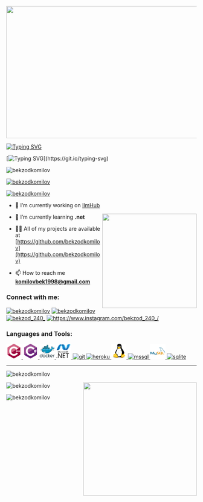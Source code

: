 <p align="center" ><img align="center"src="https://trynetsolutions.com/TS/software.gif" width="550" height="350">

[![Typing SVG](https://readme-typing-svg.herokuapp.com/?color=00bfbf&size=35&center=true&vCenter=true&width=1000&lines=HELLO,+MY+NAME+is+Bekzod;I’m+currently+working+on+something+cool;I’m+currently+learning+everything;IF+(LIKE+MY+WORK)+FOLLOW+%26%26+STAR;THNX+:%29)](https://git.io/typing-svg)

 [![Typing SVG](https://readme-typing-svg.herokuapp.com/?color=00bfbf&size=35&center=true&vCenter=true&width=1000&lines=.Net+Developer+from+Uzbekistan;)](https://git.io/typing-svg)

<p align="left"><img src="https://komarev.com/ghpvc/?username=bekzodkomilov&label=Profile%20views&color=0e75b6&style=flat" alt="bekzodkomilov" /> </p>

<p align="left"> <a href="https://github.com/ryo-ma/github-profile-trophy"><img src="https://github-profile-trophy.vercel.app/?username=bekzodkomilov" alt="bekzodkomilov" /></a> </p>

<p align="left"> <a href="https://twitter.com/bekzodkomilov" target="blank"><img src="https://img.shields.io/twitter/follow/bekzodkomilov?logo=twitter&style=for-the-badge" alt="bekzodkomilov" /></a> </p>


- 🔭 I’m currently working on [IlmHub](http://http://ilmhub.uz/)

  <p><img align="right"src="https://i.pinimg.com/originals/68/45/e3/6845e3e3b96d3ccb85dcbb9880351074.gif" width="250" height="250" </img></p>
- 🌱 I’m currently learning **.net**

- 👨‍💻 All of my projects are available at [https://github.com/bekzodkomilov](https://github.com/bekzodkomilov)

- 📫 How to reach me **komilovbek1998@gmail.com**
   


<h3 align="left">Connect with me:</h3>
<p align="left">
<a href="https://dev.to/bekzodkomilov" target="blank"><img align="center" src="https://raw.githubusercontent.com/rahuldkjain/github-profile-readme-generator/master/src/images/icons/Social/devto.svg" alt="bekzodkomilov" height="30" width="40" /></a>
<a href="https://twitter.com/bekzodkomilov" target="blank"><img align="center" src="https://raw.githubusercontent.com/rahuldkjain/github-profile-readme-generator/master/src/images/icons/Social/twitter.svg" alt="bekzodkomilov" height="30" width="40" /></a>
<a href="https://fb.com/bekzod_240_" target="blank"><img align="center" src="https://raw.githubusercontent.com/rahuldkjain/github-profile-readme-generator/master/src/images/icons/Social/facebook.svg" alt="bekzod_240_" height="30" width="40" /></a>
<a href="https://instagram.com/bekzod_240_" target="blank"><img align="center" src="https://raw.githubusercontent.com/rahuldkjain/github-profile-readme-generator/master/src/images/icons/Social/instagram.svg" alt="https://www.instagram.com/bekzod_240_/" height="30" width="40" /></a>
</p>


<h3 align="left">Languages and Tools:</h3>
<p align="left"> <a href="https://www.w3schools.com/cpp/" target="_blank" rel="noreferrer"> <img src="https://raw.githubusercontent.com/devicons/devicon/master/icons/cplusplus/cplusplus-original.svg" alt="cplusplus" width="40" height="40"/> </a> <a href="https://www.w3schools.com/cs/" target="_blank" rel="noreferrer"> <img src="https://raw.githubusercontent.com/devicons/devicon/master/icons/csharp/csharp-original.svg" alt="csharp" width="40" height="40"/> </a> <a href="https://www.docker.com/" target="_blank" rel="noreferrer"> <img src="https://raw.githubusercontent.com/devicons/devicon/master/icons/docker/docker-original-wordmark.svg" alt="docker" width="40" height="40"/> </a> <a href="https://dotnet.microsoft.com/" target="_blank" rel="noreferrer"> <img src="https://raw.githubusercontent.com/devicons/devicon/master/icons/dot-net/dot-net-original-wordmark.svg" alt="dotnet" width="40" height="40"/> </a> <a href="https://git-scm.com/" target="_blank" rel="noreferrer"> <img src="https://www.vectorlogo.zone/logos/git-scm/git-scm-icon.svg" alt="git" width="40" height="40"/> </a> <a href="https://heroku.com" target="_blank" rel="noreferrer"> <img src="https://www.vectorlogo.zone/logos/heroku/heroku-icon.svg" alt="heroku" width="40" height="40"/> </a> <a href="https://www.linux.org/" target="_blank" rel="noreferrer"> <img src="https://raw.githubusercontent.com/devicons/devicon/master/icons/linux/linux-original.svg" alt="linux" width="40" height="40"/> </a> <a href="https://www.microsoft.com/en-us/sql-server" target="_blank" rel="noreferrer"> <img src="https://www.svgrepo.com/show/303229/microsoft-sql-server-logo.svg" alt="mssql" width="40" height="40"/> </a> <a href="https://www.mysql.com/" target="_blank" rel="noreferrer"> <img src="https://raw.githubusercontent.com/devicons/devicon/master/icons/mysql/mysql-original-wordmark.svg" alt="mysql" width="40" height="40"/> </a> <a href="https://www.sqlite.org/" target="_blank" rel="noreferrer"> <img src="https://www.vectorlogo.zone/logos/sqlite/sqlite-icon.svg" alt="sqlite" width="40" height="40"/> </a> </p>

<hr>

<p> <img src="https://github-readme-stats.vercel.app/api/top-langs?username=bekzodkomilov&show_icons=true&locale=en&layout=compact" alt="bekzodkomilov" /></p>
<p><img align="right"src="https://intellipaat.com/blog/wp-content/uploads/2015/07/Big-Data.gif" width="300" height="300" </img></p>
<p><img src="https://github-readme-stats.vercel.app/api?username=bekzodkomilov&show_icons=true&locale=en" alt="bekzodkomilov" /></br></p>

<p><img align="left" src="https://github-readme-streak-stats.herokuapp.com/?user=bekzodkomilov&" alt="bekzodkomilov" /></br></p>

